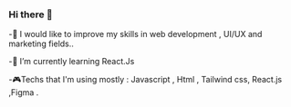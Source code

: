 ### Hi there 👋
-🤖 I would like to improve my skills in web development , UI/UX and marketing fields..

-🌱 I’m currently learning React.Js

-🎮Techs that I'm using mostly : Javascript , Html ,  Tailwind css, React.js ,Figma .

